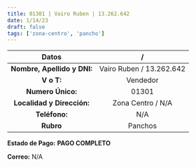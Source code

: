 ```yaml
---
title: 01301 | Vairo Ruben | 13.262.642
date: 1/14/23
draft: false
tags: ['zona-centro', 'pancho']
---
```


|          **Datos**          |             /            |
|:---------------------------:|:------------------------:|
| **Nombre, Apellido y DNI:** | Vairo Ruben / 13.262.642 |
|          **V o T:**         |         Vendedor         |
|      **Numero Único:**      |           01301          |
|  **Localidad y Dirección:** |     Zona Centro / N/A    |
|        **Teléfono:**        |            N/A           |
|          **Rubro**          |          Panchos         |

**Estado de Pago:** **PAGO COMPLETO**

**Correo:** N/A

